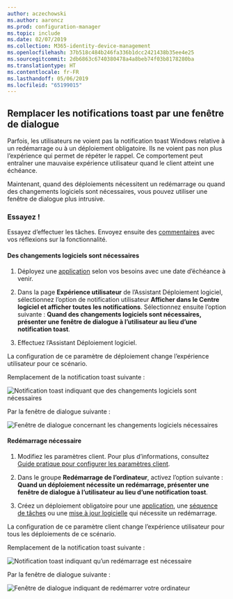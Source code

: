 ```yaml
---
author: aczechowski
ms.author: aaroncz
ms.prod: configuration-manager
ms.topic: include
ms.date: 02/07/2019
ms.collection: M365-identity-device-management
ms.openlocfilehash: 37b518c484b246fa336b1dcc2421438b35ee4e25
ms.sourcegitcommit: 2db6863c6740380478a4a8beb74f03b8178280ba
ms.translationtype: HT
ms.contentlocale: fr-FR
ms.lasthandoff: 05/06/2019
ms.locfileid: "65199015"
---
```

## <a name="bkmk_impact"></a> Remplacer les notifications toast par une fenêtre de dialogue
<!--3555947-->

Parfois, les utilisateurs ne voient pas la notification toast Windows relative à un redémarrage ou à un déploiement obligatoire. Ils ne voient pas non plus l’expérience qui permet de répéter le rappel. Ce comportement peut entraîner une mauvaise expérience utilisateur quand le client atteint une échéance.

Maintenant, quand des déploiements nécessitent un redémarrage ou quand des changements logiciels sont nécessaires, vous pouvez utiliser une fenêtre de dialogue plus intrusive. 


### <a name="try-it-out"></a>Essayez !

Essayez d’effectuer les tâches. Envoyez ensuite des [commentaires](/sccm/core/understand/find-help#product-feedback) avec vos réflexions sur la fonctionnalité.


#### <a name="software-changes-are-required"></a>Des changements logiciels sont nécessaires

1. Déployez une [application](/sccm/apps/deploy-use/deploy-applications) selon vos besoins avec une date d’échéance à venir.  

2. Dans la page **Expérience utilisateur** de l’Assistant Déploiement logiciel, sélectionnez l’option de notification utilisateur **Afficher dans le Centre logiciel et afficher toutes les notifications**. Sélectionnez ensuite l’option suivante : **Quand des changements logiciels sont nécessaires, présenter une fenêtre de dialogue à l’utilisateur au lieu d’une notification toast**.  

3. Effectuez l’Assistant Déploiement logiciel.

La configuration de ce paramètre de déploiement change l’expérience utilisateur pour ce scénario.

Remplacement de la notification toast suivante :

![Notification toast indiquant que des changements logiciels sont nécessaires](../../media/3555947-required-toast.png)  

Par la fenêtre de dialogue suivante :

![Fenêtre de dialogue concernant les changements logiciels nécessaires](../../media/3555947-required-dialog.png)


#### <a name="restart-required"></a>Redémarrage nécessaire

1. Modifiez les paramètres client. Pour plus d’informations, consultez [Guide pratique pour configurer les paramètres client](/sccm/core/clients/deploy/configure-client-settings).  

2. Dans le groupe **Redémarrage de l’ordinateur**, activez l’option suivante : **Quand un déploiement nécessite un redémarrage, présenter une fenêtre de dialogue à l’utilisateur au lieu d’une notification toast**.  

3. Créez un déploiement obligatoire pour une [application](/sccm/apps/deploy-use/deploy-applications), une [séquence de tâches](/sccm/osd/deploy-use/deploy-a-task-sequence) ou une [mise à jour logicielle](/sccm/sum/deploy-use/deploy-software-updates) qui nécessite un redémarrage.  

La configuration de ce paramètre client change l’expérience utilisateur pour tous les déploiements de ce scénario.

Remplacement de la notification toast suivante :

![Notification toast indiquant qu’un redémarrage est nécessaire](../../media/3555947-restart-toast.png)  

Par la fenêtre de dialogue suivante :

![Fenêtre de dialogue indiquant de redémarrer votre ordinateur](../../media/3555947-restart-dialog.png)

